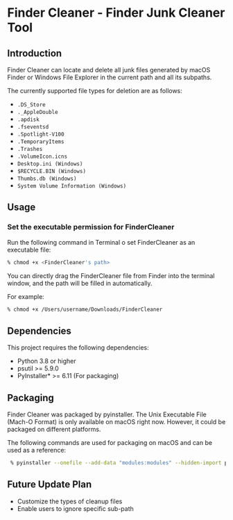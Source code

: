 # Finder Cleaner - Finder Junk Cleaner Tool


## Introduction
Finder Cleaner can locate and delete all junk files generated by macOS Finder or Windows File Explorer in the current path and all its subpaths. 

The currently supported file types for deletion are as follows:
- `.DS_Store`
- `._AppleDouble`
- `.apdisk`
- `.fseventsd`
- `.Spotlight-V100`
- `.TemporaryItems`
- `.Trashes`
- `.VolumeIcon.icns`
- `Desktop.ini (Windows)`
- `$RECYCLE.BIN (Windows)`
- `Thumbs.db (Windows)`
- `System Volume Information (Windows)`

## Usage
### Set the executable permission for FinderCleaner
Run the following command in Terminal o set FinderCleaner as an executable file:
```bash
% chmod +x <FinderCleaner's path>
```

You can directly drag the FinderCleaner file from Finder into the terminal window, and the path will be filled in automatically.   

For example:
```bash
% chmod +x /Users/username/Downloads/FinderCleaner
```

## Dependencies
This project requires the following dependencies:

- Python 3.8 or higher
- psutil >= 5.9.0
- PyInstaller* >= 6.11 (For packaging)
 
## Packaging
Finder Cleaner was packaged by pyinstaller. The Unix Executable File (Mach-O Format) is only available on macOS right now. However, it could be packaged on different platforms.   

The following commands are used for packaging on macOS and can be used as a reference:
```bash
 % pyinstaller --onefile --add-data "modules:modules" --hidden-import psutil __main__.py
```

 ## Future Update Plan
 - Customize the types of cleanup files
 - Enable users to ignore specific sub-path
 